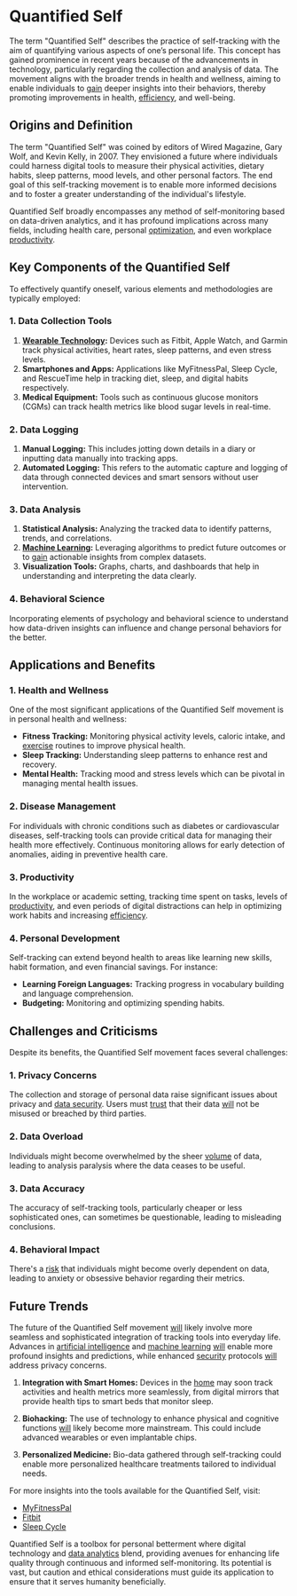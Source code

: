 # Quantified Self

The term "Quantified Self" describes the practice of self-tracking with the aim of quantifying various aspects of one’s personal life. This concept has gained prominence in recent years because of the advancements in technology, particularly regarding the collection and analysis of data. The movement aligns with the broader trends in health and wellness, aiming to enable individuals to [gain](../g/gain.md) deeper insights into their behaviors, thereby promoting improvements in health, [efficiency](../e/efficiency.md), and well-being.

## Origins and Definition

The term "Quantified Self" was coined by editors of Wired Magazine, Gary Wolf, and Kevin Kelly, in 2007. They envisioned a future where individuals could harness digital tools to measure their physical activities, dietary habits, sleep patterns, mood levels, and other personal factors. The end goal of this self-tracking movement is to enable more informed decisions and to foster a greater understanding of the individual's lifestyle.

Quantified Self broadly encompasses any method of self-monitoring based on data-driven analytics, and it has profound implications across many fields, including health care, personal [optimization](../o/optimization.md), and even workplace [productivity](../p/productivity.md).

## Key Components of the Quantified Self

To effectively quantify oneself, various elements and methodologies are typically employed:

### 1. **Data Collection Tools**

1. **[Wearable Technology](../w/wearable_technology.md):** Devices such as Fitbit, Apple Watch, and Garmin track physical activities, heart rates, sleep patterns, and even stress levels.
2. **Smartphones and Apps:** Applications like MyFitnessPal, Sleep Cycle, and RescueTime help in tracking diet, sleep, and digital habits respectively.
3. **Medical Equipment:** Tools such as continuous glucose monitors (CGMs) can track health metrics like blood sugar levels in real-time.

### 2. **Data Logging**

1. **Manual Logging:** This includes jotting down details in a diary or inputting data manually into tracking apps.
2. **Automated Logging:** This refers to the automatic capture and logging of data through connected devices and smart sensors without user intervention.

### 3. **Data Analysis**

1. **Statistical Analysis:** Analyzing the tracked data to identify patterns, trends, and correlations.
2. **[Machine Learning](../m/machine_learning.md):** Leveraging algorithms to predict future outcomes or to [gain](../g/gain.md) actionable insights from complex datasets.
3. **Visualization Tools:** Graphs, charts, and dashboards that help in understanding and interpreting the data clearly.

### 4. **Behavioral Science**

Incorporating elements of psychology and behavioral science to understand how data-driven insights can influence and change personal behaviors for the better.

## Applications and Benefits

### 1. **Health and Wellness**

One of the most significant applications of the Quantified Self movement is in personal health and wellness:
- **Fitness Tracking:** Monitoring physical activity levels, caloric intake, and [exercise](../e/exercise.md) routines to improve physical health.
- **Sleep Tracking:** Understanding sleep patterns to enhance rest and recovery.
- **Mental Health:** Tracking mood and stress levels which can be pivotal in managing mental health issues.
  
### 2. **Disease Management**

For individuals with chronic conditions such as diabetes or cardiovascular diseases, self-tracking tools can provide critical data for managing their health more effectively. Continuous monitoring allows for early detection of anomalies, aiding in preventive health care.

### 3. **Productivity**

In the workplace or academic setting, tracking time spent on tasks, levels of [productivity](../p/productivity.md), and even periods of digital distractions can help in optimizing work habits and increasing [efficiency](../e/efficiency.md).

### 4. **Personal Development**

Self-tracking can extend beyond health to areas like learning new skills, habit formation, and even financial savings. For instance:
- **Learning Foreign Languages:** Tracking progress in vocabulary building and language comprehension.
- **Budgeting:** Monitoring and optimizing spending habits.

## Challenges and Criticisms

Despite its benefits, the Quantified Self movement faces several challenges:

### 1. **Privacy Concerns**

The collection and storage of personal data raise significant issues about privacy and [data security](../d/data_security_in_trading.md). Users must [trust](../t/trust.md) that their data [will](../w/will.md) not be misused or breached by third parties.

### 2. **Data Overload**

Individuals might become overwhelmed by the sheer [volume](../v/volume.md) of data, leading to analysis paralysis where the data ceases to be useful.

### 3. **Data Accuracy**

The accuracy of self-tracking tools, particularly cheaper or less sophisticated ones, can sometimes be questionable, leading to misleading conclusions.

### 4. **Behavioral Impact**

There's a [risk](../r/risk.md) that individuals might become overly dependent on data, leading to anxiety or obsessive behavior regarding their metrics.

## Future Trends

The future of the Quantified Self movement [will](../w/will.md) likely involve more seamless and sophisticated integration of tracking tools into everyday life. Advances in [artificial intelligence](../a/artificial_intelligence_in_trading.md) and [machine learning](../m/machine_learning.md) [will](../w/will.md) enable more profound insights and predictions, while enhanced [security](../s/security.md) protocols [will](../w/will.md) address privacy concerns.

1. **Integration with Smart Homes:** Devices in the [home](../h/home.md) may soon track activities and health metrics more seamlessly, from digital mirrors that provide health tips to smart beds that monitor sleep.

2. **Biohacking:** The use of technology to enhance physical and cognitive functions [will](../w/will.md) likely become more mainstream. This could include advanced wearables or even implantable chips.

3. **Personalized Medicine:** Bio-data gathered through self-tracking could enable more personalized healthcare treatments tailored to individual needs.

For more insights into the tools available for the Quantified Self, visit:
- [MyFitnessPal](https://www.myfitnesspal.com/)
- [Fitbit](https://www.fitbit.com/global/us/home)
- [Sleep Cycle](https://www.sleepcycle.com/)

Quantified Self is a toolbox for personal betterment where digital technology and [data analytics](../d/data_analytics.md) blend, providing avenues for enhancing life quality through continuous and informed self-monitoring. Its potential is vast, but caution and ethical considerations must guide its application to ensure that it serves humanity beneficially.